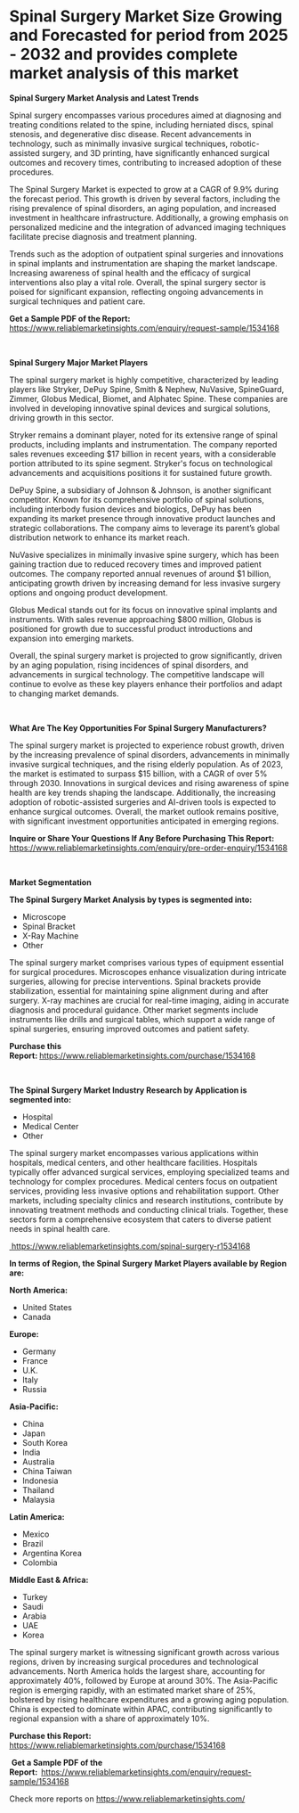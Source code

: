 <p><h1>Spinal Surgery Market Size Growing and Forecasted for period from 2025 - 2032 and provides complete market analysis of this market</h1></p><p><strong>Spinal Surgery Market Analysis and Latest Trends</strong></p>
<p><p>Spinal surgery encompasses various procedures aimed at diagnosing and treating conditions related to the spine, including herniated discs, spinal stenosis, and degenerative disc disease. Recent advancements in technology, such as minimally invasive surgical techniques, robotic-assisted surgery, and 3D printing, have significantly enhanced surgical outcomes and recovery times, contributing to increased adoption of these procedures.</p><p>The Spinal Surgery Market is expected to grow at a CAGR of 9.9% during the forecast period. This growth is driven by several factors, including the rising prevalence of spinal disorders, an aging population, and increased investment in healthcare infrastructure. Additionally, a growing emphasis on personalized medicine and the integration of advanced imaging techniques facilitate precise diagnosis and treatment planning.</p><p>Trends such as the adoption of outpatient spinal surgeries and innovations in spinal implants and instrumentation are shaping the market landscape. Increasing awareness of spinal health and the efficacy of surgical interventions also play a vital role. Overall, the spinal surgery sector is poised for significant expansion, reflecting ongoing advancements in surgical techniques and patient care.</p></p>
<p><strong>Get a Sample PDF of the Report:&nbsp;</strong> <a href="https://www.reliablemarketinsights.com/enquiry/request-sample/1534168?utm_campaign=2206&utm_medium=2&utm_source=Github&utm_content=ia&utm_term=03032025&utm_id=spinal-surgery">https://www.reliablemarketinsights.com/enquiry/request-sample/1534168</a></p>
<p>&nbsp;</p>
<p><strong>Spinal Surgery Major Market Players</strong></p>
<p><p>The spinal surgery market is highly competitive, characterized by leading players like Stryker, DePuy Spine, Smith & Nephew, NuVasive, SpineGuard, Zimmer, Globus Medical, Biomet, and Alphatec Spine. These companies are involved in developing innovative spinal devices and surgical solutions, driving growth in this sector.</p><p>Stryker remains a dominant player, noted for its extensive range of spinal products, including implants and instrumentation. The company reported sales revenues exceeding $17 billion in recent years, with a considerable portion attributed to its spine segment. Stryker's focus on technological advancements and acquisitions positions it for sustained future growth.</p><p>DePuy Spine, a subsidiary of Johnson & Johnson, is another significant competitor. Known for its comprehensive portfolio of spinal solutions, including interbody fusion devices and biologics, DePuy has been expanding its market presence through innovative product launches and strategic collaborations. The company aims to leverage its parent’s global distribution network to enhance its market reach.</p><p>NuVasive specializes in minimally invasive spine surgery, which has been gaining traction due to reduced recovery times and improved patient outcomes. The company reported annual revenues of around $1 billion, anticipating growth driven by increasing demand for less invasive surgery options and ongoing product development.</p><p>Globus Medical stands out for its focus on innovative spinal implants and instruments. With sales revenue approaching $800 million, Globus is positioned for growth due to successful product introductions and expansion into emerging markets.</p><p>Overall, the spinal surgery market is projected to grow significantly, driven by an aging population, rising incidences of spinal disorders, and advancements in surgical technology. The competitive landscape will continue to evolve as these key players enhance their portfolios and adapt to changing market demands.</p></p>
<p>&nbsp;</p>
<p><strong>What Are The Key Opportunities For Spinal Surgery Manufacturers?</strong></p>
<p><p>The spinal surgery market is projected to experience robust growth, driven by the increasing prevalence of spinal disorders, advancements in minimally invasive surgical techniques, and the rising elderly population. As of 2023, the market is estimated to surpass $15 billion, with a CAGR of over 5% through 2030. Innovations in surgical devices and rising awareness of spine health are key trends shaping the landscape. Additionally, the increasing adoption of robotic-assisted surgeries and AI-driven tools is expected to enhance surgical outcomes. Overall, the market outlook remains positive, with significant investment opportunities anticipated in emerging regions.</p></p>
<p><strong>Inquire or Share Your Questions If Any Before Purchasing This Report:</strong> <a href="https://www.reliablemarketinsights.com/enquiry/pre-order-enquiry/1534168?utm_campaign=2206&utm_medium=2&utm_source=Github&utm_content=ia&utm_term=03032025&utm_id=spinal-surgery">https://www.reliablemarketinsights.com/enquiry/pre-order-enquiry/1534168</a></p>
<p>&nbsp;</p>
<p><strong>Market Segmentation</strong></p>
<p><strong>The Spinal Surgery Market Analysis by types is segmented into:</strong></p>
<p><ul><li>Microscope</li><li>Spinal Bracket</li><li>X-Ray Machine</li><li>Other</li></ul></p>
<p><p>The spinal surgery market comprises various types of equipment essential for surgical procedures. Microscopes enhance visualization during intricate surgeries, allowing for precise interventions. Spinal brackets provide stabilization, essential for maintaining spine alignment during and after surgery. X-ray machines are crucial for real-time imaging, aiding in accurate diagnosis and procedural guidance. Other market segments include instruments like drills and surgical tables, which support a wide range of spinal surgeries, ensuring improved outcomes and patient safety.</p></p>
<p><strong>Purchase this Report:&nbsp;</strong><a href="https://www.reliablemarketinsights.com/purchase/1534168?utm_campaign=2206&utm_medium=2&utm_source=Github&utm_content=ia&utm_term=03032025&utm_id=spinal-surgery">https://www.reliablemarketinsights.com/purchase/1534168</a></p>
<p>&nbsp;</p>
<p><strong>The Spinal Surgery Market Industry Research by Application is segmented into:</strong></p>
<p><ul><li>Hospital</li><li>Medical Center</li><li>Other</li></ul></p>
<p><p>The spinal surgery market encompasses various applications within hospitals, medical centers, and other healthcare facilities. Hospitals typically offer advanced surgical services, employing specialized teams and technology for complex procedures. Medical centers focus on outpatient services, providing less invasive options and rehabilitation support. Other markets, including specialty clinics and research institutions, contribute by innovating treatment methods and conducting clinical trials. Together, these sectors form a comprehensive ecosystem that caters to diverse patient needs in spinal health care.</p></p>
<p><a href="https://www.reliablemarketinsights.com/spinal-surgery-r1534168?utm_campaign=2206&utm_medium=2&utm_source=Github&utm_content=ia&utm_term=03032025&utm_id=spinal-surgery">&nbsp;https://www.reliablemarketinsights.com/spinal-surgery-r1534168</a></p>
<p><strong>In terms of Region, the Spinal Surgery Market Players available by Region are:</strong></p>
<p>
    <p> <strong> North America: </strong>
        <ul>
            <li>United States</li>
            <li>Canada</li>
        </ul>
        </p> 
    <p> <strong> Europe: </strong>
        <ul>
            <li>Germany</li>
            <li>France</li>
            <li>U.K.</li>
            <li>Italy</li>
            <li>Russia</li>
        </ul>
        </p> 
    <p> <strong> Asia-Pacific: </strong>
        <ul>
            <li>China</li>
            <li>Japan</li>
            <li>South Korea</li>
            <li>India</li>
            <li>Australia</li>
            <li>China Taiwan</li>
            <li>Indonesia</li>
            <li>Thailand</li>
            <li>Malaysia</li>
        </ul>
        </p> 
    <p> <strong> Latin America: </strong>
        <ul>
            <li>Mexico</li>
            <li>Brazil</li>
            <li>Argentina Korea</li>
            <li>Colombia</li>
        </ul>
        </p> 
    <p> <strong> Middle East & Africa: </strong>
        <ul>
            <li>Turkey</li>
            <li>Saudi</li>
            <li>Arabia</li>
            <li>UAE</li>
            <li>Korea</li>
        </ul>
    </p>
    </p>
<p><p>The spinal surgery market is witnessing significant growth across various regions, driven by increasing surgical procedures and technological advancements. North America holds the largest share, accounting for approximately 40%, followed by Europe at around 30%. The Asia-Pacific region is emerging rapidly, with an estimated market share of 25%, bolstered by rising healthcare expenditures and a growing aging population. China is expected to dominate within APAC, contributing significantly to regional expansion with a share of approximately 10%.</p></p>
<p><strong>Purchase this Report: </strong><a href="https://www.reliablemarketinsights.com/purchase/1534168?utm_campaign=2206&utm_medium=2&utm_source=Github&utm_content=ia&utm_term=03032025&utm_id=spinal-surgery">https://www.reliablemarketinsights.com/purchase/1534168</a></p>
<p>&nbsp;<strong>Get a Sample PDF of the Report:&nbsp;&nbsp;</strong><a href="https://www.reliablemarketinsights.com/enquiry/request-sample/1534168?utm_campaign=2206&utm_medium=2&utm_source=Github&utm_content=ia&utm_term=03032025&utm_id=spinal-surgery">https://www.reliablemarketinsights.com/enquiry/request-sample/1534168</a></p>
<p><strong></strong></p>
<p>Check more reports on <a href="https://www.reliablemarketinsights.com/?utm_campaign=2206&utm_medium=2&utm_source=Github&utm_content=ia&utm_term=03032025&utm_id=spinal-surgery">https://www.reliablemarketinsights.com/</a></p>